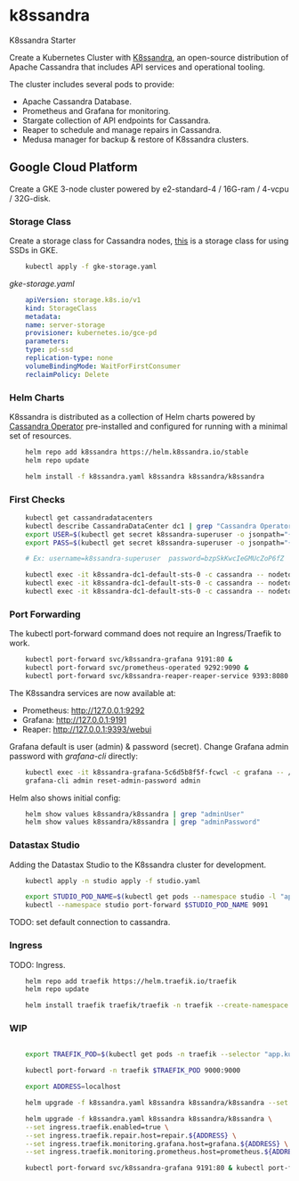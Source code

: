 # k8ssandra
K8ssandra Starter

Create a Kubernetes Cluster with [K8ssandra](https://github.com/k8ssandra/k8ssandra), an open-source distribution of Apache Cassandra that includes API services and operational tooling.

The cluster includes several pods to provide:

- Apache Cassandra Database.
- Prometheus and Grafana for monitoring.
- Stargate collection of API endpoints for Cassandra.
- Reaper to schedule and manage repairs in Cassandra.
- Medusa manager for backup & restore of K8ssandra clusters.

## Google Cloud Platform

Create a GKE 3-node cluster powered by e2-standard-4 / 16G-ram / 4-vcpu / 32G-disk.

### Storage Class

Create a storage class for Cassandra nodes, [this](https://github.com/datastax/cass-operator#creating-a-storage-class) is a storage class for using SSDs in GKE.

```bash
    kubectl apply -f gke-storage.yaml
```

*gke-storage.yaml*
```yaml
    apiVersion: storage.k8s.io/v1
    kind: StorageClass
    metadata:
    name: server-storage
    provisioner: kubernetes.io/gce-pd
    parameters:
    type: pd-ssd
    replication-type: none
    volumeBindingMode: WaitForFirstConsumer
    reclaimPolicy: Delete
```

### Helm Charts

K8ssandra is distributed as a collection of Helm charts powered by [Cassandra Operator](https://github.com/datastax/cass-operator) pre-installed and configured for running with a minimal set of resources.

```bash
    helm repo add k8ssandra https://helm.k8ssandra.io/stable
    helm repo update

    helm install -f k8ssandra.yaml k8ssandra k8ssandra/k8ssandra
```

### First Checks

```bash
    kubectl get cassandradatacenters
    kubectl describe CassandraDataCenter dc1 | grep "Cassandra Operator Progress:"
    export USER=$(kubectl get secret k8ssandra-superuser -o jsonpath="{.data.username}" | base64 --decode ; echo)
    export PASS=$(kubectl get secret k8ssandra-superuser -o jsonpath="{.data.password}" | base64 --decode ; echo)

    # Ex: username=k8ssandra-superuser  password=bzpSkKwcIeGMUcZoP6fZ

    kubectl exec -it k8ssandra-dc1-default-sts-0 -c cassandra -- nodetool -u $USER -pw $PASS status
    kubectl exec -it k8ssandra-dc1-default-sts-0 -c cassandra -- nodetool -u $USER -pw $PASS ring
    kubectl exec -it k8ssandra-dc1-default-sts-0 -c cassandra -- nodetool -u $USER -pw $PASS info
```

### Port Forwarding

The kubectl port-forward command does not require an Ingress/Traefik to work.

```bash
    kubectl port-forward svc/k8ssandra-grafana 9191:80 &
    kubectl port-forward svc/prometheus-operated 9292:9090 &
    kubectl port-forward svc/k8ssandra-reaper-reaper-service 9393:8080 &
```

The K8ssandra services are now available at:

- Prometheus: http://127.0.0.1:9292
- Grafana: http://127.0.0.1:9191
- Reaper: http://127.0.0.1:9393/webui

Grafana default is user (admin) & password (secret). Change Grafana admin password with *grafana-cli* directly:

```bash
    kubectl exec -it k8ssandra-grafana-5c6d5b8f5f-fcwcl -c grafana -- /bin/sh
    grafana-cli admin reset-admin-password admin
```
Helm also shows initial config:

```bash
    helm show values k8ssandra/k8ssandra | grep "adminUser"
    helm show values k8ssandra/k8ssandra | grep "adminPassword"
```
### Datastax Studio

Adding the Datastax Studio to the K8ssandra cluster for development.

```bash
    kubectl apply -n studio apply -f studio.yaml

    export STUDIO_POD_NAME=$(kubectl get pods --namespace studio -l "app=studio-lb" -o jsonpath="{.items[0].metadata.name}")
    kubectl --namespace studio port-forward $STUDIO_POD_NAME 9091
```

TODO: set default connection to cassandra.

### Ingress

TODO: Ingress.

```bash
    helm repo add traefik https://helm.traefik.io/traefik
    helm repo update

    helm install traefik traefik/traefik -n traefik --create-namespace -f traefik.values.yaml
```

### WIP

```bash

    export TRAEFIK_POD=$(kubectl get pods -n traefik --selector "app.kubernetes.io/name=traefik" --output=name)

    kubectl port-forward -n traefik $TRAEFIK_POD 9000:9000

    export ADDRESS=localhost

    helm upgrade -f k8ssandra.yaml k8ssandra k8ssandra/k8ssandra --set ingress.traefik.enabled=true

    helm upgrade -f k8ssandra.yaml k8ssandra k8ssandra/k8ssandra \
    --set ingress.traefik.enabled=true \
    --set ingress.traefik.repair.host=repair.${ADDRESS} \
    --set ingress.traefik.monitoring.grafana.host=grafana.${ADDRESS} \
    --set ingress.traefik.monitoring.prometheus.host=prometheus.${ADDRESS}

    kubectl port-forward svc/k8ssandra-grafana 9191:80 & kubectl port-forward svc/prometheus-operated 9292:9090 & kubectl port-forward svc/k8ssandra-reaper-reaper-service 9393:8080 &

```